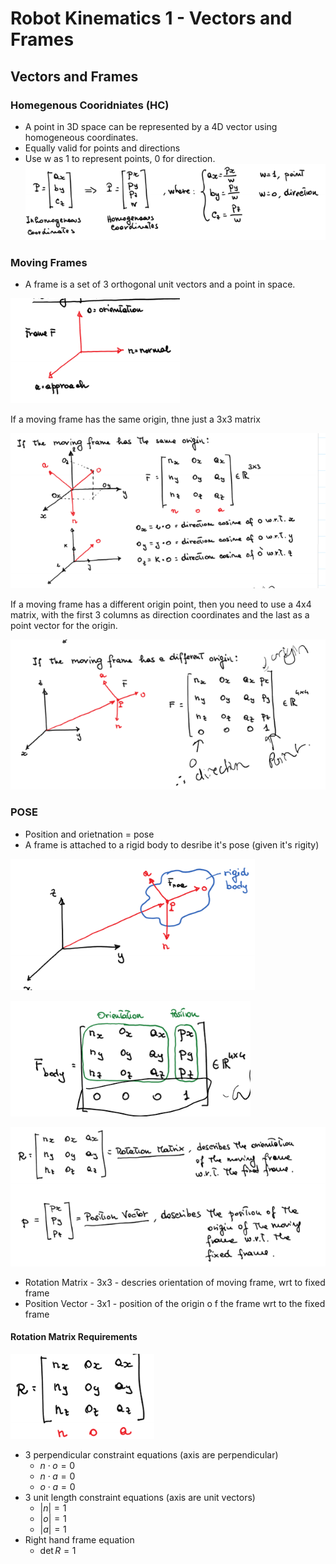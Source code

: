 # Robot Kinematics 1 - Vectors and Frames

## Vectors and Frames

### Homegenous Cooridniates (HC)
- A point in 3D space can be represented by a 4D vector using homogeneous coordinates.
- Equally valid for points and directions
- Use w as 1  to represent points, 0 for direction.
![alt text](imgs/robot_kinematics/image.png)

### Moving Frames
- A frame is a set of 3 orthogonal unit vectors and a point in space.
  
![alt text](imgs/robot_kinematics1/image.png)

If a moving frame has the same origin, thne just a 3x3 matrix

![alt text](imgs/robot_kinematics1/image-1.png)

If a moving frame has a different origin point, then you need to use a 4x4 matrix, with the first 3 columns as direction coordinates and the last as a point vector for the origin.

![alt text](imgs/robot_kinematics1/image-2.png)

### POSE
- Position and orietnation = pose
- A frame is attached to a rigid body to desribe it's pose (given it's rigity)
  
![alt text](imgs/robot_kinematics1/image-3.png)

![alt text](imgs/robot_kinematics1/image-4.png)

![alt text](imgs/robot_kinematics1/image-5.png)

- Rotation Matrix - 3x3 - descries orientation of moving frame, wrt to fixed frame
- Position Vector - 3x1 - position of the origin o f the frame wrt to the fixed frame

#### Rotation Matrix Requirements

![alt text](imgs/robot_kinematics1/image-6.png)

- 3 perpendicular constraint equations (axis are perpendicular)
  - $n \cdot o = 0$
  - $n \cdot a = 0$
  - $o \cdot a = 0$
- 3 unit length constraint equations (axis are unit vectors)
  - $|n| = 1$
  - $|o| = 1$
  - $|a| = 1$
- Right hand frame equation
  - $\det{R} = 1$
  